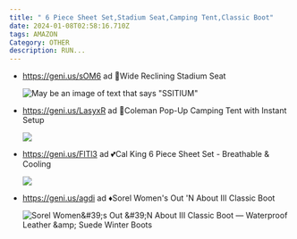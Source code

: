 ```yaml
---
title: " 6 Piece Sheet Set,Stadium Seat,Camping Tent,Classic Boot"
date: 2024-01-08T02:58:16.710Z
tags: AMAZON
Category: OTHER
description: RUN...
---
```

* https://geni.us/sOM6   ad
  🚨Wide Reclining Stadium Seat 

  ![May be an image of text that says "SSITIUM"](https://scontent.fpat1-1.fna.fbcdn.net/v/t39.30808-6/417699038_10159652471577665_27587501742228944_n.jpg?stp=dst-jpg_p526x296&_nc_cat=100&ccb=1-7&_nc_sid=c42490&_nc_ohc=hAtjWjEMKQ4AX8eWu8K&_nc_ht=scontent.fpat1-1.fna&oh=00_AfB-yB2IUjJr8kRan2GMvItaqBjknJsthzcm0uTlSmv8yQ&oe=659FAE18)
* https://geni.us/LasyxR   ad
  🍧Coleman Pop-Up Camping Tent with Instant Setup 

  ![](https://m.media-amazon.com/images/I/61DQnzOD5UL._AC_SL1500_.jpg)
* https://geni.us/FlTl3  ad
  💕Cal King 6 Piece Sheet Set - Breathable & Cooling

  ![](https://m.media-amazon.com/images/I/81-YezjD-WL._AC_SL1500_.jpg)
* https://geni.us/agdi   ad
  ♦Sorel Women's Out 'N About III Classic Boot  

  ![Sorel Women\&#39;s Out \&#39;N About III Classic Boot — Waterproof Leather \&amp; Suede Winter Boots](https://m.media-amazon.com/images/I/61WSri4RTOL._AC_SY575_.jpg)